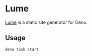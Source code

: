 # Lume

[Lume](https://github.com/lumeland/lume) is a static site generator for Deno.

## Usage

```sh
deno task start
```
